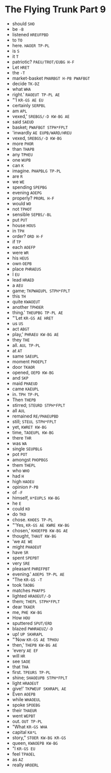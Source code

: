# The Flying Trunk Part 9

* should `SHO`
* be `-B`
* listened `HREUFPBD`
* to `TO`
* here. `HAOER TP-PL`
* is `S`
* it `T`
* patriotic? `PAEU/TROT/EUBG H-F`
* Let `HRET`
* the `-T`
* market-basket `PHARBGT H-PB PWAFBGT`
* decide `TK-DZ`
* what `WHA`
* right.' `RAOEUT TP-PL AE`
* "'I `KR-GS AE EU`
* certainly `SERPBL`
* am `APL`
* vexed,' `SREBGS/-D KW-BG AE`
* said `SAEUD`
* basket; `PWAFBGT STPH*FPLT`
* 'inwardly `AE EUPB/WARD/HREU`
* vexed, `SREBGS/-D KW-BG`
* more `PHOR`
* than `THAPB`
* any `TPHEU`
* one `WUPB`
* can `K`
* imagine. `PHAPBLG TP-PL`
* are `R`
* we `WE`
* spending `SPEPBG`
* evening `AOEPG`
* properly? `PRORL H-F`
* would `WO`
* not `TPHOT`
* sensible `SEPBS/-BL`
* put `PUT`
* house `HOUS`
* in `TPH`
* order? `ORD H-F`
* if `TP`
* each `AOEFP`
* were `WR`
* his `HEUS`
* own `OEPB`
* place `PHRAEUS`
* I `EU`
* lead `HRAED`
* a `AEU`
* game; `TKPWAEUPL STPH*FPLT`
* this `TH`
* quite `KWAOEUT`
* another `TPHOER`
* thing.' `THEUPBG TP-PL AE`
* "'Let `KR-GS AE HRET`
* us `US`
* act `ABGT`
* play,' `PHRAEU KW-BG AE`
* they `THE`
* all. `AUL TP-PL`
* at `AT`
* same `SAEUPL`
* moment `PHOEPLT`
* door `TKAOR`
* opened, `OEPD KW-BG`
* and `SKP`
* maid `PHAEUD`
* came `KAEUPL`
* in. `TPH TP-PL`
* Then `THEPB`
* stirred; `STEURD STPH*FPLT`
* all `AUL`
* remained `RE/PHAEUPBD`
* still; `STEUL STPH*FPLT`
* yet, `KWRET KW-BG`
* time, `TAOEUPL KW-BG`
* there `THR`
* was `WA`
* single `SEUPBLG`
* pot `POT`
* amongst `PHOPBGS`
* them `THEPL`
* who `WHO`
* had `H`
* high `HAOEU`
* opinion `P-PB`
* of `-F`
* himself, `H*EUPLS KW-BG`
* he `E`
* could `KO`
* do `TKO`
* chose. `KHOES TP-PL`
* "'Yes, `KR-GS AE KWRE KW-BG`
* chosen,' `KHOEFPB KW-BG AE`
* thought, `THAUT KW-BG`
* 'we `AE WE`
* might `PHAOEUT`
* have `SR`
* spent `SPEPBT`
* very `SRE`
* pleasant `PHREFPBT`
* evening.' `AOEPG TP-PL AE`
* "The `KR-GS -T`
* took `TAOBG`
* matches `PHAFPS`
* lighted `HRAOEUT/-D`
* them; `THEPL STPH*FPLT`
* dear `TKAER`
* me, `PHE KW-BG`
* How `HOU`
* sputtered `SPUT/ERD`
* blazed `PWHRAEUZ/-D`
* up! `UP SKHRAPL`
* "'Now `KR-GS AE TPHOU`
* then,' `THEPB KW-BG AE`
* 'every `AE EF`
* will `HR`
* see `SAOE`
* that `THA`
* first. `TPEURS TP-PL`
* shine; `SHAOEUPB STPH*FPLT`
* light `HRAOEUT`
* give!' `TKPWEUF SKHRAPL AE`
* Even `AOEPB`
* while `WHAOEUL`
* spoke `SPOEBG`
* their `THAEUR`
* went `WEPBT`
* out. `OUT TP-PL`
* "What `KR-GS WHA`
* capital `KA*L`
* story," `STOER KW-BG KR-GS`
* queen, `KWAOEPB KW-BG`
* "I `KR-GS EU`
* feel `TPAOEL`
* as `AZ`
* really `HROERL`
